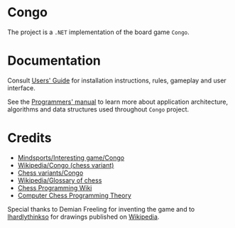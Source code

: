 # Congo

The project is a `.NET` implementation of the board game `Congo`.

# Documentation

Consult [Users' Guide](Congo.Assets/Resources/user.md) for installation 
instructions, rules, gameplay and user interface.

See the [Programmers' manual](./prog.md) to learn more about application
architecture, algorithms and data structures used throughout `Congo` project.

# Credits

- [Mindsports/Interesting game/Congo](https://www.mindsports.nl/index.php/side-dishes/interesting-games?start=2)
- [Wikipedia/Congo (chess variant)](https://en.wikipedia.org/wiki/Congo_(chess_variant))
- [Chess variants/Congo](https://www.chessvariants.com/ms.dir/congo.html)
- [Wikipedia/Glossary of chess](https://en.wikipedia.org/wiki/Glossary_of_chess)
- [Chess Programming Wiki](https://www.chessprogramming.org/)
- [Computer Chess Programming Theory](http://www.frayn.net/beowulf/theory.html)

Special thanks to Demian Freeling for inventing the game and to
[Ihardlythinkso](https://commons.wikimedia.org/wiki/User:Ihardlythinkso)
for drawings published on [Wikipedia](https://en.wikipedia.org/wiki/Congo_(chess_variant)).
